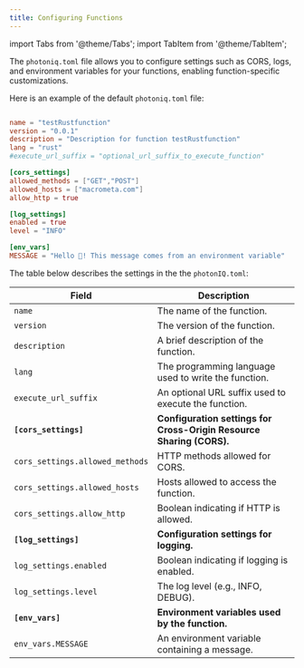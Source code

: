 ```yaml
---
title: Configuring Functions
---
```


import Tabs from '@theme/Tabs';
import TabItem from '@theme/TabItem';

The `photoniq.toml` file allows you to configure settings such as CORS, logs, and environment variables for your functions, enabling function-specific customizations.

Here is an example of the default `photoniq.toml` file:


```toml title='photoniq.toml'

name = "testRustfunction"
version = "0.0.1"
description = "Description for function testRustfunction"
lang = "rust"
#execute_url_suffix = "optional_url_suffix_to_execute_function"

[cors_settings]
allowed_methods = ["GET","POST"]
allowed_hosts = ["macrometa.com"]
allow_http = true

[log_settings]
enabled = true
level = "INFO"

[env_vars]
MESSAGE = "Hello 👋! This message comes from an environment variable"
```

The table below describes the settings in the the `photonIQ.toml`:

| Field                          | Description                                                                |
|--------------------------------|----------------------------------------------------------------------------|
| `name`                         | The name of the function.                                                  |
| `version`                      | The version of the function.                                               |
| `description`                  | A brief description of the function.                                       |
| `lang`                         | The programming language used to write the function.                       |
| `execute_url_suffix`           | An optional URL suffix used to execute the function.                       |
| **`[cors_settings]`**          | **Configuration settings for Cross-Origin Resource Sharing (CORS).**       |
| `cors_settings.allowed_methods`| HTTP methods allowed for CORS.                                             |
| `cors_settings.allowed_hosts`  | Hosts allowed to access the function.                                      |
| `cors_settings.allow_http`     | Boolean indicating if HTTP is allowed.                                     |
| **`[log_settings]`**           | **Configuration settings for logging.**                                    |
| `log_settings.enabled`         | Boolean indicating if logging is enabled.                                  |
| `log_settings.level`           | The log level (e.g., INFO, DEBUG).                                         |
| **`[env_vars]`**               | **Environment variables used by the function.**                            |
| `env_vars.MESSAGE`             | An environment variable containing a message.                              |


